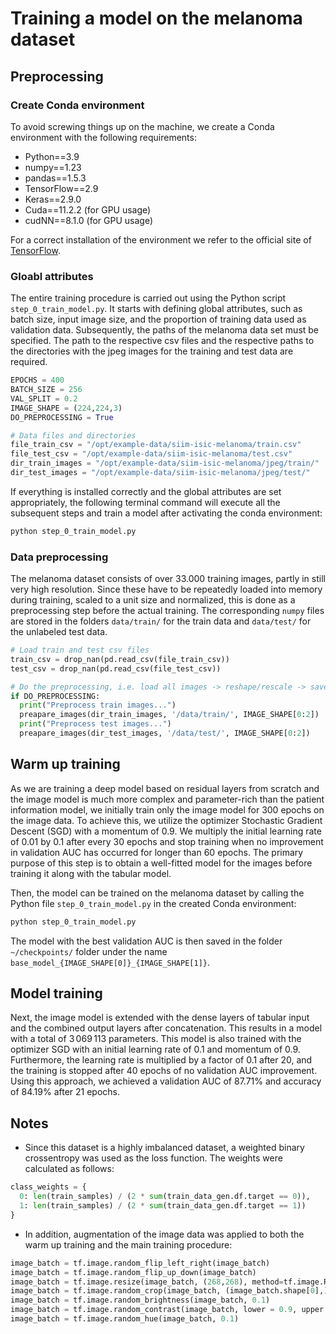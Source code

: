 
# Training a model on the melanoma dataset

## Preprocessing

### Create Conda environment

To avoid screwing things up on the machine, we create a Conda environment
with the following requirements:

- Python==3.9
- numpy==1.23
- pandas==1.5.3
- TensorFlow==2.9
- Keras==2.9.0
- Cuda==11.2.2 (for GPU usage)
- cudNN==8.1.0 (for GPU usage)

For a correct installation of the environment we refer to the official site
of [TensorFlow](https://www.tensorflow.org/install/pip).

### Gloabl attributes

The entire training procedure is carried out using the Python script 
`step_0_train_model.py`. It starts with defining global attributes, such as 
batch size, input image size, and the proportion of training data used as 
validation data. Subsequently, the paths of the melanoma data set must be 
specified. The path to the respective csv files and the respective paths to 
the directories with the jpeg images for the training and test data are required.

```python
EPOCHS = 400
BATCH_SIZE = 256
VAL_SPLIT = 0.2
IMAGE_SHAPE = (224,224,3)
DO_PREPROCESSING = True

# Data files and directories
file_train_csv = "/opt/example-data/siim-isic-melanoma/train.csv"
file_test_csv = "/opt/example-data/siim-isic-melanoma/test.csv"
dir_train_images = "/opt/example-data/siim-isic-melanoma/jpeg/train/"
dir_test_images = "/opt/example-data/siim-isic-melanoma/jpeg/test/"
```

If everything is installed correctly and the global attributes are set 
appropriately, the following terminal command will execute all the subsequent 
steps and train a model after activating the conda environment:

```bash
python step_0_train_model.py
```

### Data preprocessing

The melanoma dataset consists of over $33.000$ training images, partly in
still very high resolution. Since these have to be repeatedly loaded into
memory during training, scaled to a unit size and normalized, this is done as a
preprocessing step before the actual training. The corresponding `numpy` files 
are stored in the folders `data/train/` for the train data and `data/test/` for
the unlabeled test data.

```python
# Load train and test csv files
train_csv = drop_nan(pd.read_csv(file_train_csv))
test_csv = drop_nan(pd.read_csv(file_test_csv))

# Do the preprocessing, i.e. load all images -> reshape/rescale -> save as numpy
if DO_PREPROCESSING:
  print("Preprocess train images...")
  preapare_images(dir_train_images, '/data/train/', IMAGE_SHAPE[0:2])
  print("Preprocess test images...")
  preapare_images(dir_test_images, '/data/test/', IMAGE_SHAPE[0:2])
```

## Warm up training

As we are training a deep model based on residual layers from scratch and 
the image model is much more complex and parameter-rich than the patient 
information model, we initially train only the image model for $300$ epochs on 
the image data. To achieve this, we utilize the optimizer Stochastic Gradient 
Descent (SGD) with a momentum of $0.9$. We multiply the initial learning rate 
of $0.01$ by $0.1$ after every $30$ epochs and stop training when no 
improvement in validation AUC has occurred for longer than $60$ epochs. 
The primary purpose of this step is to obtain a well-fitted model for the 
images before training it along with the tabular model.

Then, the model can be trained on the melanoma dataset by calling the Python
file `step_0_train_model.py` in the created Conda environment:

```bash
python step_0_train_model.py
```

The model with the best validation AUC is then saved in the folder
`~/checkpoints/` folder under the name `base_model_{IMAGE_SHAPE[0]}_{IMAGE_SHAPE[1]}`.

## Model training

Next, the image model is extended with the dense layers of tabular input and 
the combined output layers after concatenation. This results in a model with a 
total of $3\,069\,113$ parameters. This model is also trained with the 
optimizer SGD with an initial learning rate of $0.1$ and momentum of $0.9$. 
Furthermore, the learning rate is multiplied by a factor of $0.1$ after $20$, 
and the training is stopped after $40$ epochs of no validation AUC improvement.
Using this approach, we achieved a validation AUC of $87.71\%$ and
accuracy of $84.19\%$ after $21$ epochs.

## Notes

* Since this dataset is a highly imbalanced dataset, a weighted binary 
crossentropy was used as the loss function. The weights were calculated as follows:
```python
class_weights = {
  0: len(train_samples) / (2 * sum(train_data_gen.df.target == 0)),
  1: len(train_samples) / (2 * sum(train_data_gen.df.target == 1))
}
```

* In addition, augmentation of the image data was applied to both the warm up 
training and the main training procedure:
```python
image_batch = tf.image.random_flip_left_right(image_batch)
image_batch = tf.image.random_flip_up_down(image_batch)
image_batch = tf.image.resize(image_batch, (268,268), method=tf.image.ResizeMethod.NEAREST_NEIGHBOR)
image_batch = tf.image.random_crop(image_batch, (image_batch.shape[0],) + self.input_size)
image_batch = tf.image.random_brightness(image_batch, 0.1)
image_batch = tf.image.random_contrast(image_batch, lower = 0.9, upper = 1.1)
image_batch = tf.image.random_hue(image_batch, 0.1)
```












